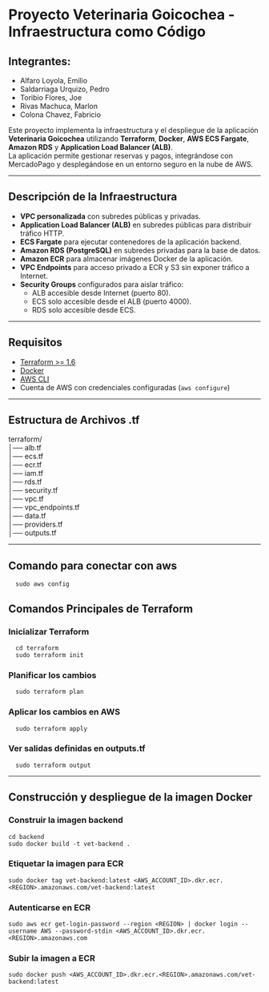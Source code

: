 # Proyecto Veterinaria Goicochea - Infraestructura como Código

## Integrantes:
- Alfaro Loyola, Emilio
- Saldarriaga Urquizo, Pedro
- Toribio Flores, Joe
- Rivas Machuca, Marlon
- Colona Chavez, Fabricio
  
Este proyecto implementa la infraestructura y el despliegue de la aplicación **Veterinaria Goicochea** utilizando **Terraform**, **Docker**, **AWS ECS Fargate**, **Amazon RDS** y **Application Load Balancer (ALB)**.  
La aplicación permite gestionar reservas y pagos, integrándose con MercadoPago y desplegándose en un entorno seguro en la nube de AWS.

---

## Descripción de la Infraestructura

- **VPC personalizada** con subredes públicas y privadas.
- **Application Load Balancer (ALB)** en subredes públicas para distribuir tráfico HTTP.
- **ECS Fargate** para ejecutar contenedores de la aplicación backend.
- **Amazon RDS (PostgreSQL)** en subredes privadas para la base de datos.
- **Amazon ECR** para almacenar imágenes Docker de la aplicación.
- **VPC Endpoints** para acceso privado a ECR y S3 sin exponer tráfico a Internet.
- **Security Groups** configurados para aislar tráfico:
  - ALB accesible desde Internet (puerto 80).
  - ECS solo accesible desde el ALB (puerto 4000).
  - RDS solo accesible desde ECS.

---

## Requisitos

- [Terraform >= 1.6](https://developer.hashicorp.com/terraform/downloads)
- [Docker](https://docs.docker.com/get-docker/)
- [AWS CLI](https://docs.aws.amazon.com/cli/)
- Cuenta de AWS con credenciales configuradas (`aws configure`)

---

## Estructura de Archivos .tf
terraform/  
│── alb.tf  
│── ecs.tf  
│── ecr.tf  
│── iam.tf  
│── rds.tf  
│── security.tf  
│── vpc.tf  
│── vpc_endpoints.tf  
│── data.tf  
│── providers.tf  
│── outputs.tf

---
  ## Comando para conectar con aws
      sudo aws config
  ## Comandos Principales de Terraform
  
  ### Inicializar Terraform
      cd terraform
      sudo terraform init
  ### Planificar los cambios
      sudo terraform plan
  ### Aplicar los cambios en AWS
      sudo terraform apply
  ### Ver salidas definidas en outputs.tf
      sudo terraform output
---
  ## Construcción y despliegue de la imagen Docker
  
  ### Construir la imagen backend
    cd backend
    sudo docker build -t vet-backend .
  ### Etiquetar la imagen para ECR
    sudo docker tag vet-backend:latest <AWS_ACCOUNT_ID>.dkr.ecr.<REGION>.amazonaws.com/vet-backend:latest
  ### Autenticarse en ECR
    sudo aws ecr get-login-password --region <REGION> | docker login --username AWS --password-stdin <AWS_ACCOUNT_ID>.dkr.ecr.<REGION>.amazonaws.com
  ### Subir la imagen a ECR
    sudo docker push <AWS_ACCOUNT_ID>.dkr.ecr.<REGION>.amazonaws.com/vet-backend:latest
